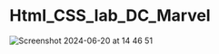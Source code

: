 # Html_CSS_lab_DC_Marvel
![Screenshot 2024-06-20 at 14 46 51](https://github.com/Sabah-bot/Html_CSS_lab_DC_Marvel/assets/129223646/a0f48f3a-94cb-46ea-bdf0-816a18f9d676)

